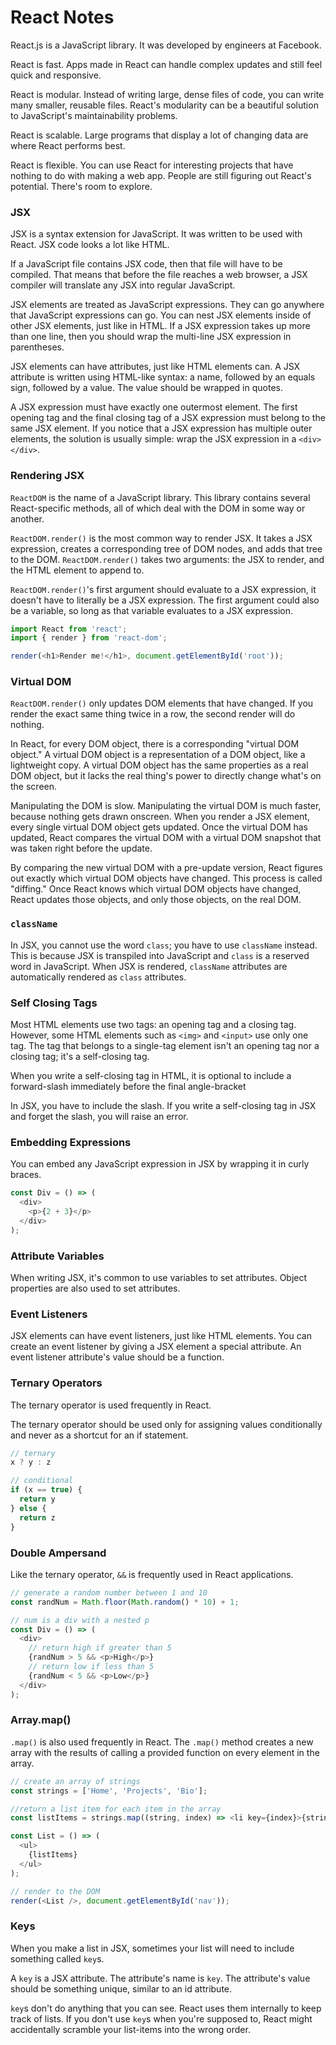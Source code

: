 # React Notes
React.js is a JavaScript library. It was developed by engineers at Facebook.

React is fast. Apps made in React can handle complex updates and still feel quick and responsive.

React is modular. Instead of writing large, dense files of code, you can write many smaller, reusable files. React's modularity can be a beautiful solution to JavaScript's maintainability problems.

React is scalable. Large programs that display a lot of changing data are where React performs best.

React is flexible. You can use React for interesting projects that have nothing to do with making a web app. People are still figuring out React's potential. There's room to explore.

### JSX
JSX is a syntax extension for JavaScript. It was written to be used with React. JSX code looks a lot like HTML.

If a JavaScript file contains JSX code, then that file will have to be compiled. That means that before the file reaches a web browser, a JSX compiler will translate any JSX into regular JavaScript.

JSX elements are treated as JavaScript expressions. They can go anywhere that JavaScript expressions can go. You can nest JSX elements inside of other JSX elements, just like in HTML. If a JSX expression takes up more than one line, then you should wrap the multi-line JSX expression in parentheses.

JSX elements can have attributes, just like HTML elements can. A JSX attribute is written using HTML-like syntax: a name, followed by an equals sign, followed by a value. The value should be wrapped in quotes.

A JSX expression must have exactly one outermost element. The first opening tag and the final closing tag of a JSX expression must belong to the same JSX element. If you notice that a JSX expression has multiple outer elements, the solution is usually simple: wrap the JSX expression in a `<div></div>`.

### Rendering JSX
`ReactDOM` is the name of a JavaScript library. This library contains several React-specific methods, all of which deal with the DOM in some way or another.

`ReactDOM.render()` is the most common way to render JSX. It takes a JSX expression, creates a corresponding tree of DOM nodes, and adds that tree to the DOM. `ReactDOM.render()` takes two arguments: the JSX to render, and the HTML element to append to.

`ReactDOM.render()`'s first argument should evaluate to a JSX expression, it doesn't have to literally be a JSX expression. The first argument could also be a variable, so long as that variable evaluates to a JSX expression.

```javascript
import React from 'react';
import { render } from 'react-dom';

render(<h1>Render me!</h1>, document.getElementById('root'));
```

### Virtual DOM
`ReactDOM.render()` only updates DOM elements that have changed. If you render the exact same thing twice in a row, the second render will do nothing.

In React, for every DOM object, there is a corresponding "virtual DOM object." A virtual DOM object is a representation of a DOM object, like a lightweight copy. A virtual DOM object has the same properties as a real DOM object, but it lacks the real thing's power to directly change what's on the screen.

Manipulating the DOM is slow. Manipulating the virtual DOM is much faster, because nothing gets drawn onscreen. When you render a JSX element, every single virtual DOM object gets updated. Once the virtual DOM has updated, React compares the virtual DOM with a virtual DOM snapshot that was taken right before the update.

By comparing the new virtual DOM with a pre-update version, React figures out exactly which virtual DOM objects have changed. This process is called "diffing." Once React knows which virtual DOM objects have changed, React updates those objects, and only those objects, on the real DOM.

### `className`
In JSX, you cannot use the word `class`; you have to use `className` instead. This is because JSX is transpiled into JavaScript and `class` is a reserved word in JavaScript. When JSX is rendered, `className` attributes are automatically rendered as `class` attributes.

### Self Closing Tags
Most HTML elements use two tags: an opening tag and a closing tag. However, some HTML elements such as `<img>` and `<input>` use only one tag. The tag that belongs to a single-tag element isn't an opening tag nor a closing tag; it's a self-closing tag.

When you write a self-closing tag in HTML, it is optional to include a forward-slash immediately before the final angle-bracket

In JSX, you have to include the slash. If you write a self-closing tag in JSX and forget the slash, you will raise an error.

### Embedding Expressions
You can embed any JavaScript expression in JSX by wrapping it in curly braces.

```javascript
const Div = () => (
  <div>
    <p>{2 + 3}</p>
  </div>
);
```

### Attribute Variables
When writing JSX, it's common to use variables to set attributes. Object properties are also used to set attributes.

### Event Listeners
JSX elements can have event listeners, just like HTML elements. You can create an event listener by giving a JSX element a special attribute. An event listener attribute's value should be a function.

### Ternary Operators
The ternary operator is used frequently in React. 

The ternary operator should be used only for assigning values conditionally and never as a shortcut for an if statement.

```javascript
// ternary
x ? y : z 

// conditional
if (x == true) {
  return y
} else {
  return z
}
```

### Double Ampersand
Like the ternary operator, `&&` is frequently used in React applications.

```javascript
// generate a random number between 1 and 10
const randNum = Math.floor(Math.random() * 10) + 1;

// num is a div with a nested p
const Div = () => (
  <div>
    // return high if greater than 5
    {randNum > 5 && <p>High</p>}
    // return low if less than 5
    {randNum < 5 && <p>Low</p>}
  </div>
);
```

### Array.map()
`.map()` is also used frequently in React. The `.map()` method creates a new array with the results of calling a provided function on every element in the array.

```javascript
// create an array of strings
const strings = ['Home', 'Projects', 'Bio'];

//return a list item for each item in the array
const listItems = strings.map((string, index) => <li key={index}>{string}</li>);

const List = () => (
  <ul>
    {listItems}
  </ul>
);

// render to the DOM
render(<List />, document.getElementById('nav'));
```

### Keys
When you make a list in JSX, sometimes your list will need to include something called `key`s.

A `key` is a JSX attribute. The attribute's name is `key`. The attribute's value should be something unique, similar to an id attribute.

`key`s don't do anything that you can see. React uses them internally to keep track of lists. If you don't use `key`s when you're supposed to, React might accidentally scramble your list-items into the wrong order.
